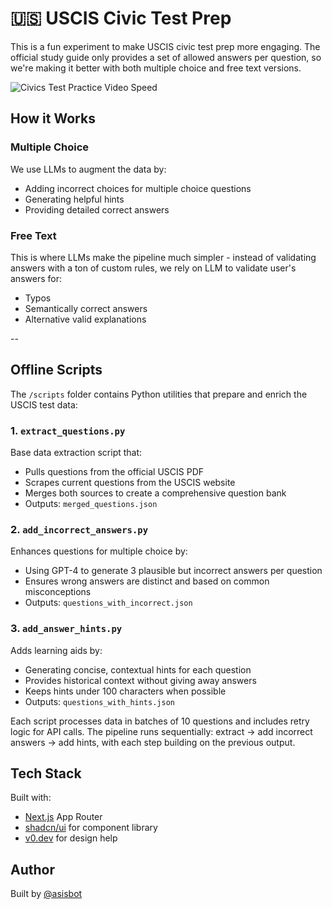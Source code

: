# 🇺🇸 USCIS Civic Test Prep

This is a fun experiment to make USCIS civic test prep more engaging. The official study guide only provides a set of allowed answers per question, so we're making it better with both multiple choice and free text versions.

![Civics Test Practice Video Speed](https://github.com/user-attachments/assets/f2201bf9-0936-44a9-88fd-5ec279e29220)

## How it Works

### Multiple Choice
We use LLMs to augment the data by:
- Adding incorrect choices for multiple choice questions
- Generating helpful hints
- Providing detailed correct answers

### Free Text
This is where LLMs make the pipeline much simpler - instead of validating answers with a ton of custom rules, we rely on LLM to validate user's answers for:
- Typos
- Semantically correct answers
- Alternative valid explanations

--

## Offline Scripts 

The `/scripts` folder contains Python utilities that prepare and enrich the USCIS test data:

### 1. `extract_questions.py`
Base data extraction script that:
- Pulls questions from the official USCIS PDF
- Scrapes current questions from the USCIS website
- Merges both sources to create a comprehensive question bank
- Outputs: `merged_questions.json`

### 2. `add_incorrect_answers.py`
Enhances questions for multiple choice by:
- Using GPT-4 to generate 3 plausible but incorrect answers per question
- Ensures wrong answers are distinct and based on common misconceptions
- Outputs: `questions_with_incorrect.json`

### 3. `add_answer_hints.py`
Adds learning aids by:
- Generating concise, contextual hints for each question
- Provides historical context without giving away answers
- Keeps hints under 100 characters when possible
- Outputs: `questions_with_hints.json`

Each script processes data in batches of 10 questions and includes retry logic for API calls. The pipeline runs sequentially: extract → add incorrect answers → add hints, with each step building on the previous output.

## Tech Stack

Built with:
- [Next.js](https://nextjs.org) App Router
- [shadcn/ui](https://ui.shadcn.com/) for component library
- [v0.dev](https://v0.dev/) for design help


## Author

Built by [@asisbot](https://github.com/asisbot)

